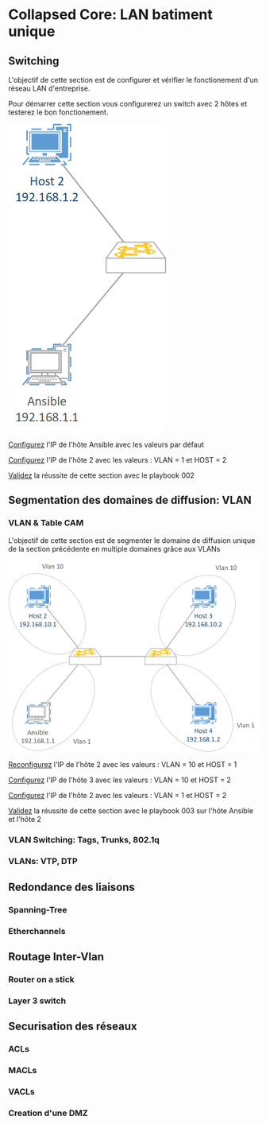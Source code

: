 # Collapsed Core: LAN batiment unique
## Switching

L'objectif de cette section est de configurer et vérifier le fonctionement d'un réseau LAN d'entreprise.

Pour démarrer cette section vous configurerez un switch avec 2 hôtes et testerez le bon fonctionement.

![network-diagram](../assets/collasped_core_switching.png)

[Configurez](../1.env_setup/ansible_validation.md#configuration-de-lip) l'IP de l'hôte Ansible avec les valeurs par défaut

[Configurez](../1.env_setup/ansible_validation.md#configuration-de-lip) l'IP de l'hôte 2 avec les valeurs : VLAN = 1 et HOST = 2

[Validez](../1.env_setup/ansible_validation.md#playbooks) la réussite de cette section avec le playbook 002

## Segmentation des domaines de diffusion: VLAN
### VLAN & Table CAM

L'objectif de cette section est de segmenter le domaine de diffusion unique de la section précédente en multiple domaines grâce aux VLANs

![network-diagram](../assets/collasped_core_2_vlans.png)

[Reconfigurez](../1.env_setup/ansible_validation.md#configuration-de-lip) l'IP de l'hôte 2 avec les valeurs : VLAN = 10 et HOST = 1

[Configurez](../1.env_setup/ansible_validation.md#configuration-de-lip) l'IP de l'hôte 3 avec les valeurs : VLAN = 10 et HOST = 2

[Configurez](../1.env_setup/ansible_validation.md#configuration-de-lip) l'IP de l'hôte 2 avec les valeurs : VLAN = 1 et HOST = 2

[Validez](../1.env_setup/ansible_validation.md#playbooks) la réussite de cette section avec le playbook 003 sur l'hôte Ansible et l'hôte 2


### VLAN Switching: Tags, Trunks, 802.1q
### VLANs: VTP, DTP
## Redondance des liaisons
### Spanning-Tree
### Etherchannels
## Routage Inter-Vlan
### Router on a stick
### Layer 3 switch
## Securisation des réseaux
### ACLs
### MACLs
### VACLs
### Creation d'une DMZ